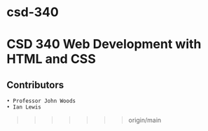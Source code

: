 # csd-340

# CSD 340 Web Development with HTML and CSS
## Contributors
    • Professor John Woods
    • Ian Lewis
>>>>>>> origin/main
